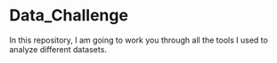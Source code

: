 # Data_Challenge
In this repository, I am going to work you through all the tools I used to analyze different datasets.
